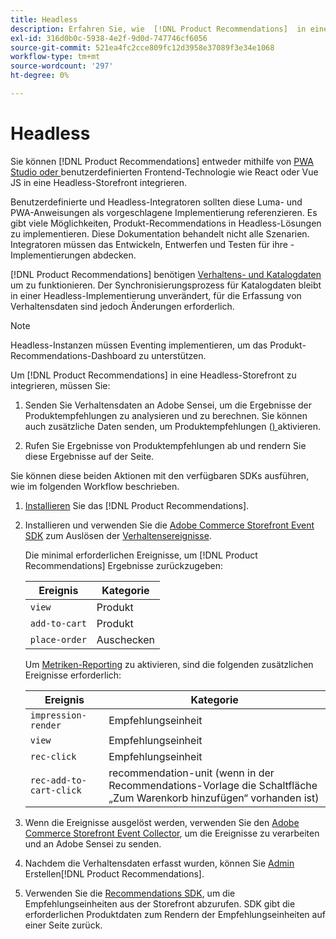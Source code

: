 ```yaml
---
title: Headless
description: Erfahren Sie, wie  [!DNL Product Recommendations]  in eine Headless-Storefront integriert werden können.
exl-id: 316d0b0c-5938-4e2f-9d0d-747746cf6056
source-git-commit: 521ea4fc2cce809fc12d3958e37089f3e34e1068
workflow-type: tm+mt
source-wordcount: '297'
ht-degree: 0%

---
```


# Headless

Sie können [!DNL Product Recommendations] entweder mithilfe von [PWA Studio oder ](https://developer.adobe.com/commerce/pwa-studio/) benutzerdefinierten Frontend-Technologie wie React oder Vue JS in eine Headless-Storefront integrieren.

Benutzerdefinierte und Headless-Integratoren sollten diese Luma- und PWA-Anweisungen als vorgeschlagene Implementierung referenzieren. Es gibt viele Möglichkeiten, Produkt-Recommendations in Headless-Lösungen zu implementieren. Diese Dokumentation behandelt nicht alle Szenarien. Integratoren müssen das Entwickeln, Entwerfen und Testen für ihre -Implementierungen abdecken.

[!DNL Product Recommendations] benötigen [Verhaltens- und Katalogdaten](https://experienceleague.adobe.com/docs/commerce-merchant-services/product-recommendations/developer/development-overview.html) um zu funktionieren. Der Synchronisierungsprozess für Katalogdaten bleibt in einer Headless-Implementierung unverändert, für die Erfassung von Verhaltensdaten sind jedoch Änderungen erforderlich.

>[!NOTE]
>
>Headless-Instanzen müssen Eventing implementieren, um das Produkt-Recommendations-Dashboard zu unterstützen.

Um [!DNL Product Recommendations] in eine Headless-Storefront zu integrieren, müssen Sie:

1. Senden Sie Verhaltensdaten an Adobe Sensei, um die Ergebnisse der Produktempfehlungen zu analysieren und zu berechnen. Sie können auch zusätzliche Daten senden, um Produktempfehlungen ([) ](workspace.md) aktivieren.

1. Rufen Sie Ergebnisse von Produktempfehlungen ab und rendern Sie diese Ergebnisse auf der Seite.

Sie können diese beiden Aktionen mit den verfügbaren SDKs ausführen, wie im folgenden Workflow beschrieben.

1. [Installieren](install-configure.md) Sie das [!DNL Product Recommendations].

1. Installieren und verwenden Sie die [Adobe Commerce Storefront Event SDK](https://developer.adobe.com/commerce/services/shared-services/storefront-events/sdk/) zum Auslösen der [Verhaltensereignisse](https://experienceleague.adobe.com/docs/commerce-merchant-services/product-recommendations/developer/events.html).

   Die minimal erforderlichen Ereignisse, um [!DNL Product Recommendations] Ergebnisse zurückzugeben:

   | Ereignis | Kategorie |
   |--- | ---|
   | `view` | Produkt |
   | `add-to-cart` | Produkt |
   | `place-order` | Auschecken |

   Um [Metriken-Reporting](workspace.md) zu aktivieren, sind die folgenden zusätzlichen Ereignisse erforderlich:

   | Ereignis | Kategorie |
   |--- | ---|
   | `impression-render` | Empfehlungseinheit |
   | `view` | Empfehlungseinheit |
   | `rec-click` | Empfehlungseinheit |
   | `rec-add-to-cart-click` | recommendation-unit (wenn in der Recommendations-Vorlage die Schaltfläche „Zum Warenkorb hinzufügen“ vorhanden ist) |

1. Wenn die Ereignisse ausgelöst werden, verwenden Sie den [Adobe Commerce Storefront Event Collector](https://developer.adobe.com/commerce/services/shared-services/storefront-events/collector/), um die Ereignisse zu verarbeiten und an Adobe Sensei zu senden.

1. Nachdem die Verhaltensdaten erfasst wurden, können Sie [ Admin ](create.md)Erstellen[!DNL Product Recommendations].

1. Verwenden Sie die [Recommendations SDK](https://developer.adobe.com/commerce/services/product-recommendations/), um die Empfehlungseinheiten aus der Storefront abzurufen. SDK gibt die erforderlichen Produktdaten zum Rendern der Empfehlungseinheiten auf einer Seite zurück.
